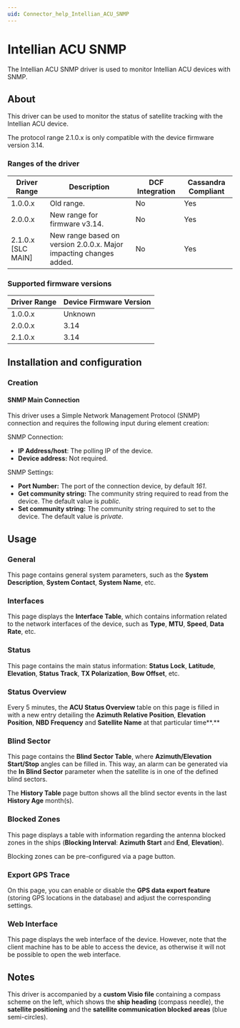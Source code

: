 ```yaml
---
uid: Connector_help_Intellian_ACU_SNMP
---
```


# Intellian ACU SNMP

The Intellian ACU SNMP driver is used to monitor Intellian ACU devices with SNMP.

## About

This driver can be used to monitor the status of satellite tracking with the Intellian ACU device.

The protocol range 2.1.0.x is only compatible with the device firmware version 3.14.

### Ranges of the driver

| **Driver Range**     | **Description**                                                    | **DCF Integration** | **Cassandra Compliant** |
|----------------------|--------------------------------------------------------------------|---------------------|-------------------------|
| 1.0.0.x              | Old range.                                                         | No                  | Yes                     |
| 2.0.0.x              | New range for firmware v3.14.                                      | No                  | Yes                     |
| 2.1.0.x \[SLC MAIN\] | New range based on version 2.0.0.x. Major impacting changes added. | No                  | Yes                     |

### Supported firmware versions

| **Driver Range** | **Device Firmware Version** |
|------------------|-----------------------------|
| 1.0.0.x          | Unknown                     |
| 2.0.0.x          | 3.14                        |
| 2.1.0.x          | 3.14                        |

## Installation and configuration

### Creation

#### SNMP Main Connection

This driver uses a Simple Network Management Protocol (SNMP) connection and requires the following input during element creation:

SNMP Connection:

- **IP Address/host**: The polling IP of the device.
- **Device address:** Not required.

SNMP Settings:

- **Port Number:** The port of the connection device, by default *161*.
- **Get community string:** The community string required to read from the device. The default value is *public.*
- **Set community string:** The community string required to set to the device. The default value is *private*.

## Usage

### General

This page contains general system parameters, such as the **System Description**, **System Contact**, **System Name**, etc.

### Interfaces

This page displays the **Interface Table**, which contains information related to the network interfaces of the device, such as **Type**, **MTU**, **Speed**, **Data Rate**, etc.

### Status

This page contains the main status information: **Status Lock**, **Latitude**, **Elevation**, **Status Track**, **TX Polarization**, **Bow Offset**, etc.

### Status Overview

Every 5 minutes, the **ACU Status Overview** table on this page is filled in with a new entry detailing the **Azimuth Relative Position**, **Elevation Position**, **NBD Frequency** and **Satellite Name** at that particular time**.**

### Blind Sector

This page contains the **Blind Sector Table**, where **Azimuth/Elevation Start/Stop** angles can be filled in. This way, an alarm can be generated via the **In** **Blind Sector** parameter when the satellite is in one of the defined blind sectors.

The **History Table** page button shows all the blind sector events in the last **History Age** month(s).

### Blocked Zones

This page displays a table with information regarding the antenna blocked zones in the ships (**Blocking Interval**: **Azimuth Start** and **End**, **Elevation**).

Blocking zones can be pre-configured via a page button.

### Export GPS Trace

On this page, you can enable or disable the **GPS data export feature** (storing GPS locations in the database) and adjust the corresponding settings.

### Web Interface

This page displays the web interface of the device. However, note that the client machine has to be able to access the device, as otherwise it will not be possible to open the web interface.

## Notes

This driver is accompanied by a **custom Visio file** containing a compass scheme on the left, which shows the **ship heading** (compass needle), the **satellite positioning** and the **satellite communication blocked areas** (blue semi-circles).
